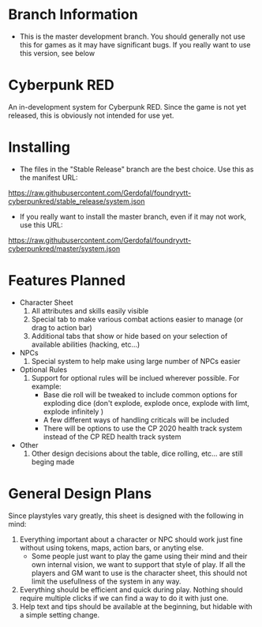 # Branch Information

- This is the master development branch. You should generally not use this for games as it may have significant bugs. If you really want to use this version, see below

# Cyberpunk RED

An in-development system for Cyberpunk RED. Since the game is not yet released, this is obviously not intended for use yet.

# Installing

- The files in the "Stable Release" branch are the best choice. Use this as the manifest URL:

https://raw.githubusercontent.com/Gerdofal/foundryvtt-cyberpunkred/stable_release/system.json

- If you really want to install the master branch, even if it may not work, use this URL:

https://raw.githubusercontent.com/Gerdofal/foundryvtt-cyberpunkred/master/system.json

# Features Planned

- Character Sheet
  1. All attributes and skills easily visible
  2. Special tab to make various combat actions easier to manage (or drag to action bar)
  3. Additional tabs that show or hide based on your selection of available abilities (hacking, etc...)
- NPCs
  1. Special system to help make using large number of NPCs easier
- Optional Rules
  1. Support for optional rules will be inclued wherever possible. For example:
     - Base die roll will be tweaked to include common options for exploding dice (don't explode, explode once, explode with limt, explode infinitely )
	 - A few different ways of handling criticals will be included
	 - There will be options to use the CP 2020 health track system instead of the CP RED health track system
- Other
  1. Other design decisions about the table, dice rolling, etc... are still beging made
  
# General Design Plans

Since playstyles vary greatly, this sheet is designed with the following in mind:

1. Everything important about a character or NPC should work just fine without using tokens, maps, action bars, or anyting else.
   - Some people just want to play the game using their mind and their own internal vision, we want to support that style of play. If all the players and GM want to use is the character sheet, this should not limit the usefullness of the system in any way.
2. Everything should be efficient and quick during play. Nothing should require multiple clicks if we can find a way to do it with just one.
3. Help text and tips should be available at the beginning, but hidable with a simple setting change.
